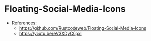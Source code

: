 # Floating-Social-Media-Icons
* References: 
    - https://github.com/Rustcodeweb/Floating-Social-Media-Icons
    - https://youtu.be/eV3XDyC0pxI
